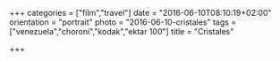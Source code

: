 +++
categories = ["film","travel"]
date = "2016-06-10T08:10:19+02:00"
orientation = "portrait"
photo = "2016-06-10-cristales"
tags = ["venezuela","choroní","kodak","ektar 100"]
title = "Cristales"

+++
